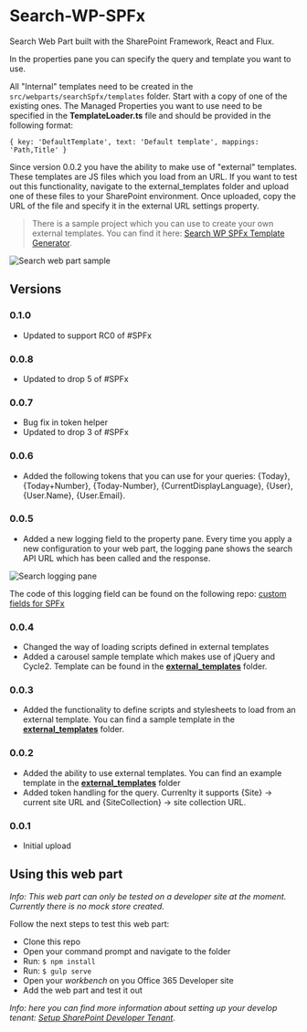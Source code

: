 # Search-WP-SPFx
Search Web Part built with the SharePoint Framework, React and Flux.

In the properties pane you can specify the query and template you want to use.

All "Internal" templates need to be created in the `src/webparts/searchSpfx/templates` folder. Start with a copy of one of the existing ones. The Managed Properties you want to use need to be specified in the **TemplateLoader.ts** file and should be provided in the following format:

```{ key: 'DefaultTemplate', text: 'Default template', mappings: 'Path,Title' }```

Since version 0.0.2 you have the ability to make use of "external" templates. These templates are JS files which you load from an URL. If you want to test out this functionality, navigate to the external_templates folder and upload one of these files to your SharePoint environment. Once uploaded, copy the URL of the file and specify it in the external URL settings property.

> There is a sample project which you can use to create your own external templates. You can find it here: [Search WP SPFx Template Generator](https://github.com/estruyf/search-wp-spfx-templategenerator).

![Search web part sample](./images/search-wp-spfx-external-template.gif)

## Versions
### 0.1.0
- Updated to support RC0 of #SPFx

### 0.0.8
- Updated to drop 5 of #SPFx

### 0.0.7
- Bug fix in token helper
- Updated to drop 3 of #SPFx

### 0.0.6
- Added the following tokens that you can use for your queries: {Today}, {Today+Number}, {Today-Number}, {CurrentDisplayLanguage}, {User}, {User.Name}, {User.Email}.

### 0.0.5
- Added a new logging field to the property pane. Every time you apply a new configuration to your web part, the logging pane shows the search API URL which has been called and the response.

![Search logging pane](./images/search-wp-spfx-logging.gif)

The code of this logging field can be found on the following repo: [custom fields for SPFx](https://github.com/estruyf/custom-fields-spfx)

### 0.0.4
- Changed the way of loading scripts defined in external templates
- Added a carousel sample template which makes use of jQuery and Cycle2. Template can be found in the [**external_templates**](./external_templates) folder.

### 0.0.3
- Added the functionality to define scripts and stylesheets to load from an external template. You can find a sample template in the [**external_templates**](./external_templates) folder.

### 0.0.2
- Added the ability to use external templates. You can find an example template in the [**external_templates**](./external_templates) folder
- Added token handling for the query. Currenlty it supports {Site} -> current site URL and {SiteCollection} -> site collection URL.

### 0.0.1
- Initial upload

## Using this web part
*Info: This web part can only be tested on a developer site at the moment. Currently there is no mock store created.*

Follow the next steps to test this web part:
- Clone this repo
- Open your command prompt and navigate to the folder
- Run: `$ npm install`
- Run: `$ gulp serve`
- Open your *workbench* on you Office 365 Developer site
- Add the web part and test it out

*Info: here you can find more information about setting up your develop tenant: [Setup SharePoint Developer Tenant](https://github.com/SharePoint/sp-dev-docs/wiki/Setup-SharePoint-Tenant)*.